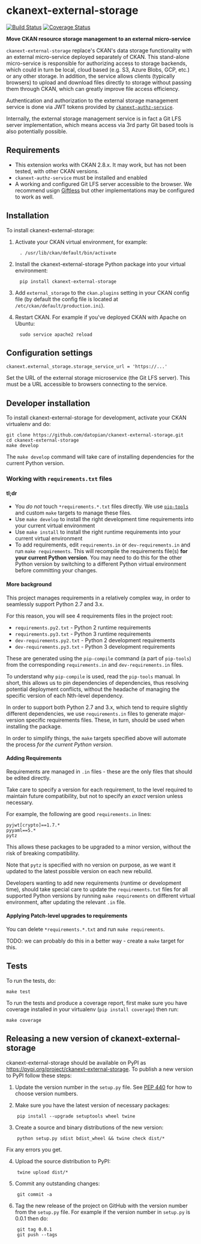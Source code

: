ckanext-external-storage
========================
[![Build Status](https://travis-ci.org/datopian/ckanext-external-storage.svg?branch=master)](https://travis-ci.org/datopian/ckanext-external-storage)
[![Coverage Status](https://coveralls.io/repos/github/datopian/ckanext-external-storage/badge.svg?branch=master)](https://coveralls.io/github/datopian/ckanext-external-storage?branch=master)

**Move CKAN resource storage management to an external micro-service**

`ckanext-external-storage` replace's CKAN's data storage functionality 
with an external micro-service deployed separately of CKAN. This stand-alone
micro-service is responsible for authorizing access to storage backends,
which could in turn be local, cloud based (e.g. S3, Azure Blobs, GCP, etc.)
or any other storage. In addition, the service allows clients (typically
browsers) to upload and download files directly to storage without passing
them through CKAN, which can greatly improve file access efficiency.

Authentication and authorization to the external storage management service
is done via JWT tokens provided by 
[`ckanext-authz-service`](https://github.com/datopian/ckanext-authz-service).

Internally, the external storage management service is in fact a Git LFS server
implementation, which means access via 3rd party Git based tools is also 
potentially possible. 

Requirements
------------
* This extension works with CKAN 2.8.x. It may work, but has not been tested, 
with other CKAN versions.
* `ckanext-authz-service` must be installed and enabled
* A working and configured Git LFS server accessible to the browser. We 
recommend usign [Giftless](https://github.com/datopian/giftless) but other 
implementations may be configured to work as well.

Installation
------------

To install ckanext-external-storage:

1. Activate your CKAN virtual environment, for example:
```
     . /usr/lib/ckan/default/bin/activate
```

2. Install the ckanext-external-storage Python package into your virtual environment:
```
     pip install ckanext-external-storage
```

3. Add `external_storage` to the `ckan.plugins` setting in your CKAN
   config file (by default the config file is located at
   `/etc/ckan/default/production.ini`).

4. Restart CKAN. For example if you've deployed CKAN with Apache on Ubuntu:
```
     sudo service apache2 reload
```

Configuration settings
----------------------

`ckanext.external_storage.storage_service_url = 'https://...'`

Set the URL of the external storage microservice (the Git LFS server). This
must be a URL accessible to browsers connecting to the service. 


Developer installation
----------------------

To install ckanext-external-storage for development, activate your CKAN virtualenv and
do:

    git clone https://github.com/datopian/ckanext-external-storage.git
    cd ckanext-external-storage
    make develop

The `make develop` command will take care of installing dependencies for the 
current Python version. 

### Working with `requirements.txt` files

#### tl;dr

* You *do not* touch `*requirements.*.txt` files directly. We use 
[`pip-tools`][1] and custom `make` targets to manage these files. 
* Use `make develop` to install the right development time requirements into your 
current virtual environment
* Use `make install` to install the right runtime requirements into your current
virtual environment
* To add requirements, edit `requirements.in` or `dev-requirements.in` and run
`make requirements`. This will recompile the requirements file(s) **for your 
current Python version**. You may need to do this for the other Python version
by switching to a different Python virtual environment before committing your 
changes. 
 
#### More background
This project manages requirements in a relatively complex way, in order to 
seamlessly support Python 2.7 and 3.x.

For this reason, you will see 4 requirements files in the project root:

* `requirements.py2.txt` - Python 2 runtime requirements 
* `requirements.py3.txt` - Python 3 runtime requirements 
* `dev-requirements.py2.txt` - Python 2 development requirements
* `dev-requirements.py3.txt` - Python 3 development requirements

These are generated using the `pip-compile` command (a part of `pip-tools`)
from the corresponding `requirements.in` and `dev-requirements.in` files. 

To understand why `pip-compile` is used, read the `pip-tools` manual. In 
short, this allows us to pin dependencies of dependencies, thus resolving 
potential deployment conflicts, without the headache of managing the specific
version of each Nth-level dependency. 

In order to support both Python 2.7 and 3.x, which tend to require slightly
different dependencies, we use `requirements.in` files to generate 
major-version specific requirements files. These, in turn, should be used
when installing the package. 

In order to simplify things, the `make` targets specified above will automate
the process *for the current Python version*. 

#### Adding Requirements

Requirements are managed in `.in` files - these are the only files that
should be edited directly. 

Take care to specify a version for each requirement, to the level required
to maintain future compatibility, but not to specify an *exact* version 
unless necessary. 

For example, the following are good `requirements.in` lines:

    pyjwt[crypto]==1.7.*
    pyyaml==5.*
    pytz
    
This allows these packages to be upgraded to a minor version, without the risk
of breaking compatibility. 

Note that `pytz` is specified with no version on purpose, as we want it updated
to the latest possible version on each new rebuild. 

Developers wanting to add new requirements (runtime or development time),
should take special care to update the `requirements.txt` files for all
supported Python versions by running `make requirements` on different
virtual environment, after updating the relevant `.in` file. 

#### Applying Patch-level upgrades to requirements

You can delete `*requirements.*.txt` and run `make requirements`. 

TODO: we can probably do this in a better way - create a `make` target
for this.  


Tests
-----

To run the tests, do:

    make test

To run the tests and produce a coverage report, first make sure you have
coverage installed in your virtualenv (``pip install coverage``) then run:

    make coverage

Releasing a new version of ckanext-external-storage
------------------------------------------------

ckanext-external-storage should be available on PyPI as https://pypi.org/project/ckanext-external-storage.
To publish a new version to PyPI follow these steps:

1. Update the version number in the `setup.py` file.
   See [PEP 440](http://legacy.python.org/dev/peps/pep-0440/#public-version-identifiers) 
   for how to choose version numbers.

2. Make sure you have the latest version of necessary packages:
```
    pip install --upgrade setuptools wheel twine
```

3. Create a source and binary distributions of the new version:
```
    python setup.py sdist bdist_wheel && twine check dist/*
```

   Fix any errors you get.

4. Upload the source distribution to PyPI:
```
    twine upload dist/*
```

5. Commit any outstanding changes:
```
    git commit -a
```

6. Tag the new release of the project on GitHub with the version number from
   the ``setup.py`` file. For example if the version number in ``setup.py`` is
   0.0.1 then do:
```
    git tag 0.0.1
    git push --tags
```


[1]: https://pypi.org/project/pip-tools/
